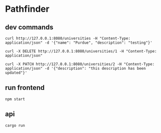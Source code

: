 # Pathfinder

## dev commands

`curl http://127.0.0.1:8080/universities -H "Content-Type: application/json" -d '{"name": "Purdue", "description": "testing"}'`

`curl -X DELETE http://127.0.0.1:8080/universities/1 -H "Content-Type: application/json"`

`curl -X PATCH http://127.0.0.1:8080/universities/2 -H "Content-Type: application/json" -d '{"description": "this description has been updated"}'`

## run frontend

`npm start`

## api

`cargo run`
